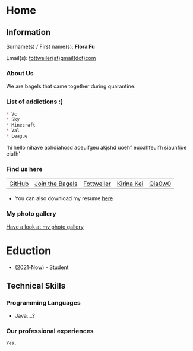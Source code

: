 # Home

<script src="https://kit.fontawesome.com/6d173168d3.js" crossorigin="anonymous"></script>

## Information
Surname(s) / First name(s): **Flora Fu**

Email(s): [fottweiler(at)gmail(dot)com](mailto:fottweiler@gmail.com)


### About Us

We are bagels that came together during quarantine.


### List of addictions :)
```markdown
* Vc
* Sky
* Minecraft
* Val
* League
```
'hi hello nihave aohdiahosd aoeuifgeu akjshd uoehf euoahfeuifh siauhfiue eiufh'
### Find us here

<table>
    <tr>
        <td>
            <a href="https://github.com/yFsufate" target="blank"><i class="fab fa-github fa-lg"></i> GitHub</a>
        </td>
        <td>
            <a href="https://discord.gg/z6BY9QPe" target="blank"><i class="fab fa-discord fa-lg"></i> Join the Bagels</a>
        </td>
        <td>
            <a href="https://www.youtube.com/channel/UCVTp-rIWyMLWFYJ6vrX54LA" target="blank"><i class="fab fa-youtube fa-lg"></i> Fottweiler</a>
        </td>
        <td>
            <a href="https://www.youtube.com/channel/UC6NqBvwkPs07OJ7uaZHf0XA" target="blank"><i class="fab fa-youtube fa-lg"></i> Kirina Kei</a>
        </td>
        <td>
            <a href="https://www.youtube.com/channel/UCKW-d_GlZ-sblBa18tChqbw" target="blank"><i class="fab fa-youtube fa-lg"></i> Qia0w0</a>
        </td>
    </tr>
</table>

* <i class="fas fa-file fa-lg"></i> You can also download my resume [here](cv.pdf)

### My photo gallery

[Have a look at my photo gallery](/photo.md)

# Eduction

* (2021-Now) - Student

## Technical Skills

### Programming Languages

* Java....?

### Our professional experiences

```markdown
Yes.
```
